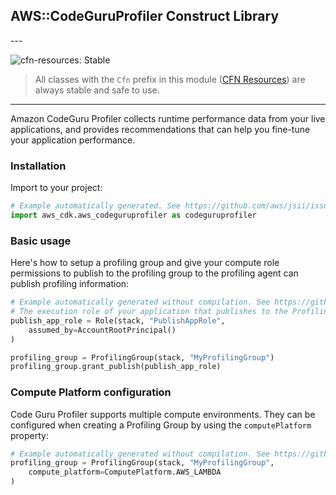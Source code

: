 ## AWS::CodeGuruProfiler Construct Library

<!--BEGIN STABILITY BANNER-->---


![cfn-resources: Stable](https://img.shields.io/badge/cfn--resources-stable-success.svg?style=for-the-badge)

> All classes with the `Cfn` prefix in this module ([CFN Resources](https://docs.aws.amazon.com/cdk/latest/guide/constructs.html#constructs_lib)) are always stable and safe to use.

---
<!--END STABILITY BANNER-->

Amazon CodeGuru Profiler collects runtime performance data from your live applications, and provides recommendations that can help you fine-tune your application performance.

### Installation

Import to your project:

```python
# Example automatically generated. See https://github.com/aws/jsii/issues/826
import aws_cdk.aws_codeguruprofiler as codeguruprofiler
```

### Basic usage

Here's how to setup a profiling group and give your compute role permissions to publish to the profiling group to the profiling agent can publish profiling information:

```python
# Example automatically generated without compilation. See https://github.com/aws/jsii/issues/826
# The execution role of your application that publishes to the ProfilingGroup via CodeGuru Profiler Profiling Agent. (the following is merely an example)
publish_app_role = Role(stack, "PublishAppRole",
    assumed_by=AccountRootPrincipal()
)

profiling_group = ProfilingGroup(stack, "MyProfilingGroup")
profiling_group.grant_publish(publish_app_role)
```

### Compute Platform configuration

Code Guru Profiler supports multiple compute environments.
They can be configured when creating a Profiling Group by using the `computePlatform` property:

```python
# Example automatically generated without compilation. See https://github.com/aws/jsii/issues/826
profiling_group = ProfilingGroup(stack, "MyProfilingGroup",
    compute_platform=ComputePlatform.AWS_LAMBDA
)
```
